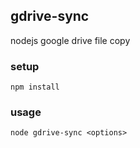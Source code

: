 ## gdrive-sync 

nodejs google drive file copy

### setup 
```
npm install 
```

### usage

```
node gdrive-sync <options> 
```